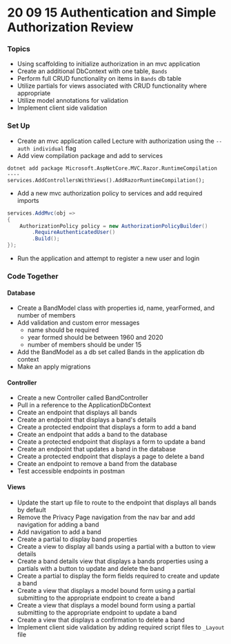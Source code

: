 # 20 09 15 Authentication and Simple Authorization Review

### Topics
- Using scaffolding to initialize authorization in an mvc application
- Create an additional DbContext with one table, `Bands`
- Perform full CRUD functionality on items in `Bands` db table
- Utilize partials for views associated with CRUD functionality where appropriate
- Utilize model annotations for validation
- Implement client side validation

### Set Up
- Create an mvc application called Lecture with authorization using the `--auth individual` flag
- Add view compilation package and add to services
```
dotnet add package Microsoft.AspNetCore.MVC.Razor.RuntimeCompilation
----
services.AddControllersWithViews().AddRazorRuntimeCompilation();
```
- Add a new mvc authorization policy to services and add required imports
```c#
services.AddMvc(obj =>
{
    AuthorizationPolicy policy = new AuthorizationPolicyBuilder()
        .RequireAuthenticatedUser()
        .Build();
});
```
- Run the application and attempt to register a new user and login

### Code Together
#### Database
- Create a BandModel class with properties id, name, yearFormed, and number of members
- Add validation and custom error messages
    - name should be required
    - year formed should be between 1960 and 2020
    - number of members should be under 15
- Add the BandModel as a db set called Bands in the application db context
- Make an apply migrations

#### Controller
- Create a new Controller called BandController
- Pull in a reference to the ApplicationDbContext 
- Create an endpoint that displays all bands
- Create an endpoint that displays a band's details
- Create a protected endpoint that displays a form to add a band
- Create an endpoint that adds a band to the database
- Create a protected endpoint that displays a form to update a band
- Create an endpoint that updates a band in the database
- Create a protected endpoint that displays a page to delete a band
- Create an endpoint to remove a band from the database 
- Test accessible endpoints in postman

#### Views
- Update the start up file to route to the endpoint that displays all bands by default
- Remove the Privacy Page navigation from the nav bar and add navigation for adding a band
- Add navigation to add a band
- Create a partial to display band properties
- Create a view to display all bands using a partial with a button to view details
- Create a band details view that displays a bands properties using a partials with a button to update and delete the band
- Create a partial to display the form fields required to create and update a band
- Create a view that displays a model bound form using a partial submitting to the appropriate endpoint to create a band
- Create a view that displays a model bound form using a partial submitting to the appropriate endpoint to update a band
- Create a view that displays a confirmation to delete a band
- Implement client side validation by adding required script files to `_Layout` file
